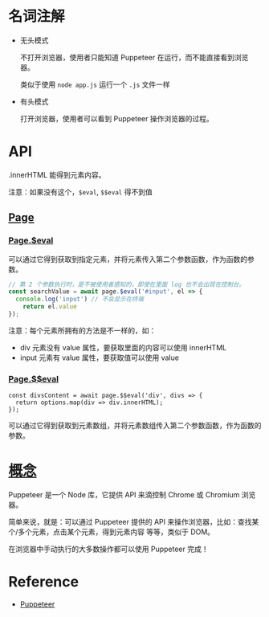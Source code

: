 # 名词注解

- 无头模式

  不打开浏览器，使用者只能知道 Puppeteer 在运行，而不能直接看到浏览器。

  类似于使用 `node app.js` 运行一个 `.js` 文件一样

- 有头模式

  打开浏览器，使用者可以看到 Puppeteer 操作浏览器的过程。

# API

.innerHTML 能得到元素内容。

注意：如果没有这个，`$eval`, `$$eval` 得不到值

## [Page](https://pptr.dev/api/puppeteer.page)

### [Page.$eval](https://pptr.dev/api/puppeteer.page._eval) 

可以通过它得到获取到指定元素，并将元素传入第二个参数函数，作为函数的参数。

```ts
// 第 2 个参数执行时，是不被使用者感知的，即使在里面 log 也不会出现在控制台。
const searchValue = await page.$eval('#input', el => {
  console.log('input') // 不会显示在终端
	return el.value
});
```

注意：每个元素所拥有的方法是不一样的，如：

- div 元素没有 value 属性，要获取里面的内容可以使用 innerHTML
- input 元素有 value 属性，要获取值可以使用 value

### [Page.$$eval](https://pptr.dev/api/puppeteer.page.__eval) 

```tsx
const divsContent = await page.$$eval('div', divs => {
  return options.map(div => div.innerHTML);
});
```

可以通过它得到获取到元素数组，并将元素数组传入第二个参数函数，作为函数的参数。

# [概念](https://pptr.dev/) 

Puppeteer 是一个 Node 库，它提供 API 来滴控制 Chrome 或 Chromium 浏览器。

简单来说，就是：可以通过 Puppeteer 提供的 API 来操作浏览器，比如：查找某个/多个元素，点击某个元素，得到元素内容 等等，类似于 DOM。

在浏览器中手动执行的大多数操作都可以使用 Puppeteer 完成！



# Reference

- [Puppeteer](https://pptr.dev/) 